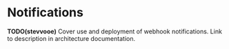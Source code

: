 # Notifications

**TODO(stevvooe)** Cover use and deployment of webhook notifications. Link to
description in architecture documentation.